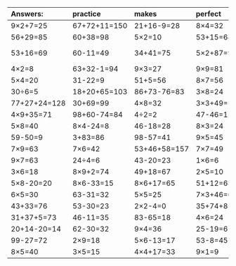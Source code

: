 | Answers: | practice | makes | perfect | ! |
| :--- | :--- | :--- | :--- | :--- |
| 9×2+7=25 | 67+72+11=150 | 21+16-9=28 | 8×4=32 | 9×2=18 | 
| 56+29=85 | 60+38=98 | 5×2=10 | 53+15=68 | 80+17=97 | 
| 53+16=69 | 60-11=49 | 34+41=75 | 5×2+87=97 | 11+90-24=77 | 
| 4×2=8 | 63+32-1=94 | 9×3=27 | 9×9=81 | 6×9=54 | 
| 5×4=20 | 31-22=9 | 51+5=56 | 8×7=56 | 63÷9=7 | 
| 30÷6=5 | 18+20+65=103 | 86+73-76=83 | 3×8=24 | 2×6=12 | 
| 77+27+24=128 | 30+69=99 | 4×8=32 | 3×3+49=58 | 8+7=15 | 
| 4×9+35=71 | 98+60-74=84 | 4÷2=2 | 47-46=1 | 9+45=54 | 
| 5×8=40 | 8×4-24=8 | 46-18=28 | 8×3=24 | 7+67=74 | 
| 59-50=9 | 3+83=86 | 98-57=41 | 9×5=45 | 3×3-5=4 | 
| 7×9=63 | 7×6=42 | 53+46+58=157 | 7×7=49 | 6×4-8=16 | 
| 9×7=63 | 24÷4=6 | 43-20=23 | 1×6=6 | 5×7=35 | 
| 3×6=18 | 8×9+2=74 | 49+18=67 | 2×5=10 | 6×3=18 | 
| 5×8-20=20 | 8×6-33=15 | 8×6+17=65 | 51+12=63 | 6×7=42 | 
| 6×5=30 | 63-31=32 | 5×5=25 | 7×3+46=67 | 2×7=14 | 
| 43+33=76 | 53-30=23 | 2×2-4=0 | 35+74+85=194 | 30÷5=6 | 
| 31+37+5=73 | 46-11=35 | 83-65=18 | 4×6=24 | 18+12=30 | 
| 20+14-20=14 | 62-30=32 | 9×4=36 | 25-19=6 | 3×2=6 | 
| 99-27=72 | 2×9=18 | 5×6-13=17 | 53-8=45 | 90-19=71 | 
| 8×5=40 | 3×5=15 | 4×4+17=33 | 9×1=9 | 5×9=45 | 

